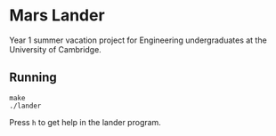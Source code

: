 # Mars Lander

Year 1 summer vacation project for Engineering undergraduates at the University of Cambridge.

## Running

```
make
./lander
```

Press `h` to get help in the lander program.